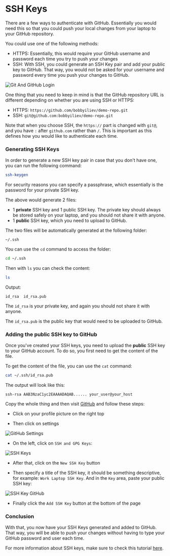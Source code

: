 # SSH Keys

There are a few ways to authenticate with GitHub. Essentially you would need this so that you could push your local changes from your laptop to your GitHub repository.

You could use one of the following methods:

* HTTPS: Essentially, this would require your GitHub username and password each time you try to push your changes
* SSH: With SSH, you could generate an SSH Key pair and add your public key to GitHub. That way, you would not be asked for your username and password every time you push your changes to GitHub.

![Git And GitHub Login](https://imgur.com/y544tCR.png)

One thing that you need to keep in mind is that the GitHub repository URL is different depending on whether you are using SSH or HTTPS:

* HTTPS: `https://github.com/bobbyiliev/demo-repo.git`
* SSH: `git@github.com:bobbyiliev/demo-repo.git`

Note that when you choose SSH, the `https://` part is changed with `git@`, and you have `:` after `github.com` rather than `/`. This is important as this defines how you would like to authenticate each time.

### Generating SSH Keys

In order to generate a new SSH key pair in case that you don't have one, you can run the following command:

```bash
ssh-keygen
```

For security reasons you can specify a passphrase, which essentially is the password for your private SSH key.

The above would generate 2 files:

* 1 **private** SSH key and 1 public SSH key. The private key should always be stored safely on your laptop, and you should not share it with anyone.
* 1 **public** SSH key, which you need to upload to GitHub.

The two files will be automatically generated at the following folder:

```
~/.ssh
```

You can use the `cd` command to access the folder:

```bash
cd ~/.ssh
```

Then with `ls` you can check the content:

```bash
ls
```

Output:

```
id_rsa  id_rsa.pub
```

The `id_rsa` is your private key, and again you should not share it with anyone.

The `id_rsa.pub` is the public key that would need to be uploaded to GitHub.

### Adding the public SSH key to GitHub

Once you've created your SSH keys, you need to upload the **public** SSH key to your GitHub account. To do so, you first need to get the content of the file.

To get the content of the file, you can use the `cat` command:

```bash
cat ~/.ssh/id_rsa.pub
```

The output will look like this:

```
ssh-rsa AAB3NzaC1yc2EAAAADAQAB...... your_user@your_host
```

Copy the whole thing and then visit [GitHub](https://github.com) and follow these steps:

* Click on your profile picture on the right top

* Then click on settings

![GitHub Settings](https://imgur.com/tRDwDjC.png)

* On the left, click on `SSH and GPG Keys`:

![SSH Keys](https://imgur.com/iL2E3Ux)

* After that, click on the `New SSH Key` button

* Then specify a title of the SSH key, it should be something descriptive, for example: `Work Laptop SSH Key`. And in the `Key` area, paste your public SSH key:

![SSH Key GitHub](https://imgur.com/X89gLwD.png)

* Finally click the `Add SSH Key` button at the bottom of the page

### Conclusion

With that, you now have your SSH Keys generated and added to GitHub. That way, you will be able to push your changes without having to type your GitHub password and user each time.

For more information about SSH keys, make sure to check this tutorial [here](https://www.digitalocean.com/community/tutorials/how-to-set-up-ssh-keys-2).